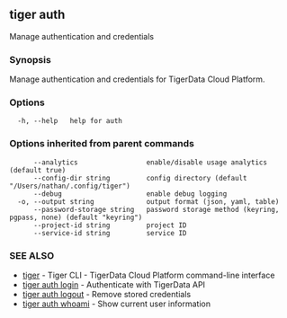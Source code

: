 ## tiger auth

Manage authentication and credentials

### Synopsis

Manage authentication and credentials for TigerData Cloud Platform.

### Options

```
  -h, --help   help for auth
```

### Options inherited from parent commands

```
      --analytics                 enable/disable usage analytics (default true)
      --config-dir string         config directory (default "/Users/nathan/.config/tiger")
      --debug                     enable debug logging
  -o, --output string             output format (json, yaml, table)
      --password-storage string   password storage method (keyring, pgpass, none) (default "keyring")
      --project-id string         project ID
      --service-id string         service ID
```

### SEE ALSO

* [tiger](tiger.md)	 - Tiger CLI - TigerData Cloud Platform command-line interface
* [tiger auth login](tiger_auth_login.md)	 - Authenticate with TigerData API
* [tiger auth logout](tiger_auth_logout.md)	 - Remove stored credentials
* [tiger auth whoami](tiger_auth_whoami.md)	 - Show current user information

